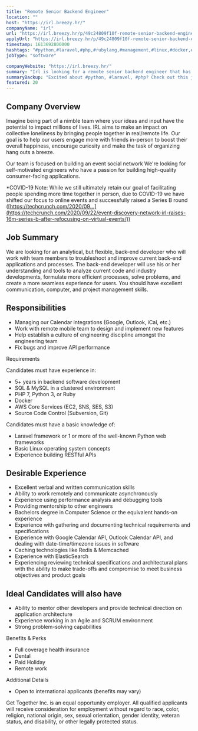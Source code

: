 ```yaml
---
title: "Remote Senior Backend Engineer"
location: ""
host: "https://irl.breezy.hr/"
companyName: "irl"
url: "https://irl.breezy.hr/p/49c24809f10f-remote-senior-backend-engineer"
applyUrl: "https://irl.breezy.hr/p/49c24809f10f-remote-senior-backend-engineer/apply"
timestamp: 1613692800000
hashtags: "#python,#laravel,#php,#rubylang,#management,#linux,#docker,#aws,#git,#ui/ux"
jobType: "software"

companyWebsite: "https://irl.breezy.hr/"
summary: "Irl is looking for a remote senior backend engineer that has 5+ years in backend software development."
summaryBackup: "Excited about #python, #laravel, #php? Check out this job post!"
featured: 20
---
```


## Company Overview

Imagine being part of a nimble team where your ideas and input have the potential to impact millions of lives. IRL aims to make an impact on collective loneliness by bringing people together in real/remote life. Our goal is to help our users engage more with friends in-person to boost their overall happiness, encourage curiosity and make the task of organizing hang outs a breeze.

Our team is focused on building an event social network We're looking for self-motivated engineers who have a passion for building high-quality consumer-facing applications.

\*COVID-19 Note: While we still ultimately retain our goal of facilitating people spending more time together in person, due to COVID-19 we have shifted our focus to online events and successfully raised a Series B round ([https://techcrunch.com/2020/09...](https://techcrunch.com/2020/09/22/event-discovery-network-irl-raises-16m-series-b-after-refocusing-on-virtual-events/))

## Job Summary

We are looking for an analytical, but flexible, back-end developer who will work with team members to troubleshoot and improve current back-end applications and processes. The back-end developer will use his or her understanding and tools to analyze current code and industry developments, formulate more efficient processes, solve problems, and create a more seamless experience for users. You should have excellent communication, computer, and project management skills.

## Responsibilities

*   Managing our Calendar integrations (Google, Outlook, iCal, etc.)
*   Work with remote mobile team to design and implement new features
*   Help establish a culture of engineering discipline amongst the engineering team
*   Fix bugs and improve API performance

Requirements

Candidates must have experience in:

*   5+ years in backend software development
*   SQL & MySQL in a clustered environment
*   PHP 7, Python 3, or Ruby
*   Docker
*   AWS Core Services (EC2, SNS, SES, S3)
*   Source Code Control (Subversion, Git)

Candidates must have a basic knowledge of:

*   Laravel framework or 1 or more of the well-known Python web frameworks
*   Basic Linux operating system concepts
*   Experience building RESTful APIs

## Desirable Experience

*   Excellent verbal and written communication skills
*   Ability to work remotely and communicate asynchronously
*   Experience using performance analysis and debugging tools
*   Providing mentorship to other engineers
*   Bachelors degree in Computer Science or the equivalent hands-on experience
*   Experience with gathering and documenting technical requirements and specifications
*   Experience with Google Calendar API, Outlook Calendar API, and dealing with date-time/timezone issues in software
*   Caching technologies like Redis & Memcached
*   Experience with ElasticSearch
*   Experiencing reviewing technical specifications and architectural plans with the ability to make trade-offs and compromise to meet business objectives and product goals

## Ideal Candidates will also have

*   Ability to mentor other developers and provide technical direction on application architecture
*   Experience working in an Agile and SCRUM environment
*   Strong problem-solving capabilities

Benefits & Perks

*   Full coverage health insurance
*   Dental
*   Paid Holiday
*   Remote work

Additional Details

*   Open to international applicants (benefits may vary)

Get Together Inc. is an equal opportunity employer. All qualified applicants will receive consideration for employment without regard to race, color, religion, national origin, sex, sexual orientation, gender identity, veteran status, and disability, or other legally protected status.
